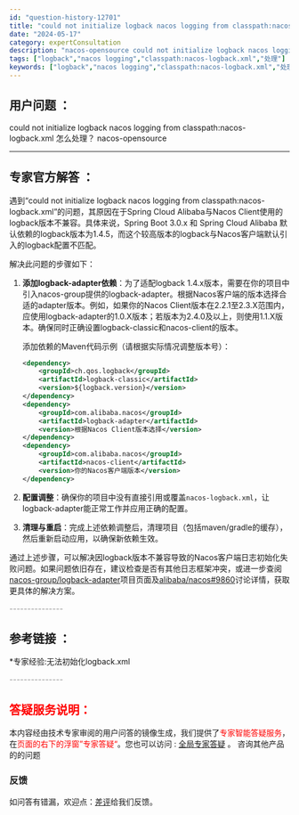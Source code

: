 ```yaml
---
id: "question-history-12701"
title: "could not initialize logback nacos logging from classpath:nacos-logback.xml 怎么处理？ nacos-opensource"
date: "2024-05-17"
category: expertConsultation
description: "nacos-opensource could not initialize logback nacos logging from classpath:nacos-logback.xml 怎么处理？"
tags: ["logback","nacos logging","classpath:nacos-logback.xml","处理"]
keywords: ["logback","nacos logging","classpath:nacos-logback.xml","处理"]
---
```


## 用户问题 ： 
 could not initialize logback nacos logging from classpath:nacos-logback.xml 怎么处理？ nacos-opensource 

---------------
## 专家官方解答 ：

遇到“could not initialize logback nacos logging from classpath:nacos-logback.xml”的问题，其原因在于Spring Cloud Alibaba与Nacos Client使用的logback版本不兼容。具体来说，Spring Boot 3.0.x 和 Spring Cloud Alibaba 默认依赖的logback版本为1.4.5，而这个较高版本的logback与Nacos客户端默认引入的logback配置不匹配。

解决此问题的步骤如下：

1. **添加logback-adapter依赖**：为了适配logback 1.4.x版本，需要在你的项目中引入nacos-group提供的logback-adapter。根据Nacos客户端的版本选择合适的adapter版本。例如，如果你的Nacos Client版本在2.2.1至2.3.X范围内，应使用logback-adapter的1.0.X版本；若版本为2.4.0及以上，则使用1.1.X版本。确保同时正确设置logback-classic和nacos-client的版本。

   添加依赖的Maven代码示例（请根据实际情况调整版本号）：
   ```xml
   <dependency>
       <groupId>ch.qos.logback</groupId>
       <artifactId>logback-classic</artifactId>
       <version>${logback.version}</version>
   </dependency>
   <dependency>
       <groupId>com.alibaba.nacos</groupId>
       <artifactId>logback-adapter</artifactId>
       <version>根据Nacos Client版本选择</version>
   </dependency>
   <dependency>
       <groupId>com.alibaba.nacos</groupId>
       <artifactId>nacos-client</artifactId>
       <version>你的Nacos客户端版本</version>
   </dependency>
   ```

2. **配置调整**：确保你的项目中没有直接引用或覆盖`nacos-logback.xml`，让logback-adapter能正常工作并应用正确的配置。

3. **清理与重启**：完成上述依赖调整后，清理项目（包括maven/gradle的缓存），然后重新启动应用，以确保新依赖生效。

通过上述步骤，可以解决因logback版本不兼容导致的Nacos客户端日志初始化失败问题。如果问题依旧存在，建议检查是否有其他日志框架冲突，或进一步查阅[nacos-group/logback-adapter](https://github.com/nacos-group/logback-adapter)项目页面及[alibaba/nacos#9860](https://github.com/alibaba/nacos/issues/9860)讨论详情，获取更具体的解决方案。


<font color="#949494">---------------</font> 


## 参考链接 ：

*专家经验:无法初始化logback.xml 


 <font color="#949494">---------------</font> 
 


## <font color="#FF0000">答疑服务说明：</font> 

本内容经由技术专家审阅的用户问答的镜像生成，我们提供了<font color="#FF0000">专家智能答疑服务</font>，在<font color="#FF0000">页面的右下的浮窗”专家答疑“</font>。您也可以访问 : [全局专家答疑](https://opensource.alibaba.com/chatBot) 。 咨询其他产品的的问题

### 反馈
如问答有错漏，欢迎点：[差评](https://ai.nacos.io/user/feedbackByEnhancerGradePOJOID?enhancerGradePOJOId=13858)给我们反馈。
